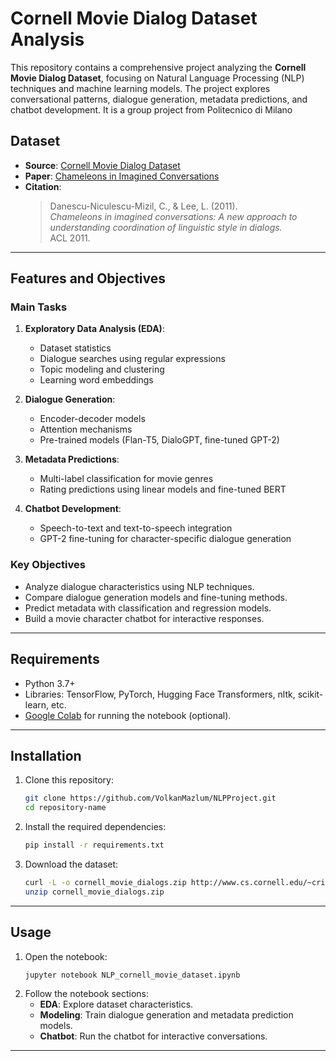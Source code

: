 # Cornell Movie Dialog Dataset Analysis

This repository contains a comprehensive project analyzing the **Cornell Movie Dialog Dataset**, focusing on Natural Language Processing (NLP) techniques and machine learning models. The project explores conversational patterns, dialogue generation, metadata predictions, and chatbot development. It is a group project from Politecnico di Milano

## Dataset

- **Source**: [Cornell Movie Dialog Dataset](http://www.cs.cornell.edu/~cristian/data/cornell_movie_dialogs_corpus.zip)
- **Paper**: [Chameleons in Imagined Conversations](https://www.cs.cornell.edu/~cristian/papers/chameleons.pdf)
- **Citation**: 
  > Danescu-Niculescu-Mizil, C., & Lee, L. (2011).  
  > *Chameleons in imagined conversations: A new approach to understanding coordination of linguistic style in dialogs.*  
  > ACL 2011.

---

## Features and Objectives

### Main Tasks
1. **Exploratory Data Analysis (EDA)**:
   - Dataset statistics
   - Dialogue searches using regular expressions
   - Topic modeling and clustering
   - Learning word embeddings

2. **Dialogue Generation**:
   - Encoder-decoder models
   - Attention mechanisms
   - Pre-trained models (Flan-T5, DialoGPT, fine-tuned GPT-2)

3. **Metadata Predictions**:
   - Multi-label classification for movie genres
   - Rating predictions using linear models and fine-tuned BERT

4. **Chatbot Development**:
   - Speech-to-text and text-to-speech integration
   - GPT-2 fine-tuning for character-specific dialogue generation

### Key Objectives
- Analyze dialogue characteristics using NLP techniques.
- Compare dialogue generation models and fine-tuning methods.
- Predict metadata with classification and regression models.
- Build a movie character chatbot for interactive responses.

---

## Requirements

- Python 3.7+
- Libraries: TensorFlow, PyTorch, Hugging Face Transformers, nltk, scikit-learn, etc.
- [Google Colab](https://colab.research.google.com/) for running the notebook (optional).

---

## Installation

1. Clone this repository:
   ```bash
   git clone https://github.com/VolkanMazlum/NLPProject.git
   cd repository-name
   ```
2. Install the required dependencies:
   ```bash
   pip install -r requirements.txt
   ```
3. Download the dataset:
   ```bash
   curl -L -o cornell_movie_dialogs.zip http://www.cs.cornell.edu/~cristian/data/cornell_movie_dialogs_corpus.zip
   unzip cornell_movie_dialogs.zip
   ```

---

## Usage

1. Open the notebook:
   ```bash
   jupyter notebook NLP_cornell_movie_dataset.ipynb
   ```
2. Follow the notebook sections:
   - **EDA**: Explore dataset characteristics.
   - **Modeling**: Train dialogue generation and metadata prediction models.
   - **Chatbot**: Run the chatbot for interactive conversations.

---
